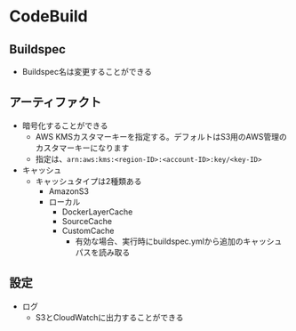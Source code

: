 # CodeBuild
## Buildspec
- Buildspec名は変更することができる
## アーティファクト
- 暗号化することができる
  - AWS KMSカスタマーキーを指定する。デフォルトはS3用のAWS管理のカスタマーキーになります
  - 指定は、```arn:aws:kms:<region-ID>:<account-ID>:key/<key-ID>```
- キャッシュ
  - キャッシュタイプは2種類ある
    - AmazonS3
    - ローカル
      - DockerLayerCache
      - SourceCache
      - CustomCache
        - 有効な場合、実行時にbuildspec.ymlから追加のキャッシュパスを読み取る
## 設定
- ログ
  - S3とCloudWatchに出力することができる